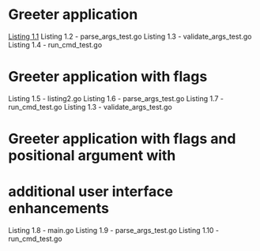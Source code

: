 # Greeter application

[Listing 1.1](./manual-parse/main.go)
Listing 1.2 - parse_args_test.go
Listing 1.3 - validate_args_test.go
Listing 1.4 - run_cmd_test.go

# Greeter application with flags

Listing 1.5 - listing2.go
Listing 1.6 - parse_args_test.go
Listing 1.7 - run_cmd_test.go
Listing 1.3 - validate_args_test.go

# Greeter application with flags and positional argument with 
# additional user interface enhancements

Listing 1.8 - main.go
Listing 1.9 - parse_args_test.go
Listing 1.10 - run_cmd_test.go
